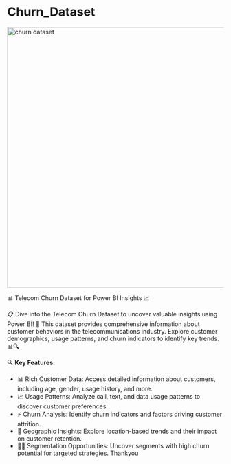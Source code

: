 # Churn_Dataset
<img width="607" alt="churn dataset " src="https://github.com/Ritu-Prajapati/Churn_Dataset/assets/130266066/d67e4359-2c90-474d-83bd-02b315f6a0bf">

📊 Telecom Churn Dataset for Power BI Insights 📈

📋 Dive into the Telecom Churn Dataset to uncover valuable insights using Power BI! 🚀 This dataset provides comprehensive information about customer behaviors in the telecommunications industry. Explore customer demographics, usage patterns, and churn indicators to identify key trends. 📊🔍

🔍 **Key Features:**
- 📊 Rich Customer Data: Access detailed information about customers, including age, gender, usage history, and more.
- 📈 Usage Patterns: Analyze call, text, and data usage patterns to discover customer preferences.
- ⚡ Churn Analysis: Identify churn indicators and factors driving customer attrition.
- 📍 Geographic Insights: Explore location-based trends and their impact on customer retention.
- 🕵️‍♂️ Segmentation Opportunities: Uncover segments with high churn potential for targeted strategies.
Thankyou 
